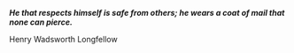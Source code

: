 _**He that respects himself is safe from others; he wears a coat of mail that none can pierce.**_

Henry Wadsworth Longfellow